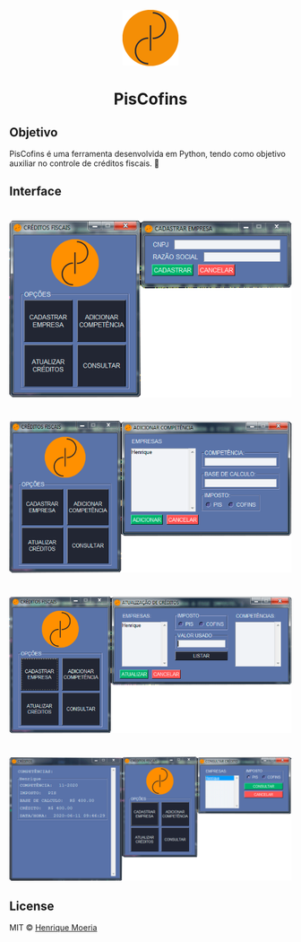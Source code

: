 <p align="center">
    <img src="https://raw.githubusercontent.com/henrique2m/PisCofins/master/assets/logo/logo%40100.png"></br>  
</p>

<h1 align="center">PisCofins</h1>

## Objetivo
PisCofins é uma ferramenta desenvolvida em Python, tendo como objetivo auxiliar no controle de créditos fiscais. 🚀

## Interface

#

![Tela - 1](https://raw.githubusercontent.com/henrique2m/PisCofins/master/assets/screens/screen1.png)

#

![Tela - 2](https://raw.githubusercontent.com/henrique2m/PisCofins/master/assets/screens/screen2.png)

#

![Tela - 3](https://raw.githubusercontent.com/henrique2m/PisCofins/master/assets/screens/screen3.png)

#

![Tela - 4](https://raw.githubusercontent.com/henrique2m/PisCofins/master/assets/screens/screen4.png)

## License
MIT © [Henrique Moeria](https://github.com/henrique2m)